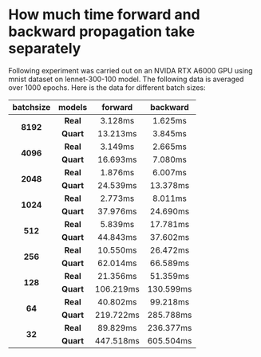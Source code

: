 # How much time forward and backward propagation take separately

Following experiment was carried out on an NVIDA RTX A6000 GPU using mnist dataset on lennet-300-100 model. The following data is averaged over 1000 epochs. Here is the data for different batch sizes:

<!-- | batchsize  | models     | Forward  | Backward |
| ---------- | ---------- | -------- | -------- |
| bs = 2**13 | Real       | 0.447ms  | 1.334ms  |
|            | Quaternion | 17.513ms | 3.484ms  | -->

<table style="text-align:center">
  <thead>
    <tr>
      <th>batchsize</th>
      <th>models</th>
      <th>forward </th>
      <th>backward</th>
    </tr>
  </thead>
  <tbody>
    <tr>
      <td rowspan="2"><b>8192</b></td>
      <td><b>Real</b></td>
      <td>3.128ms</td>
      <td>1.625ms</td>
    </tr>
    <tr>
      <td><b>Quart</b></td>
      <td>13.213ms</td>
      <td>3.845ms</td>
    </tr>
    <tr>
      <td rowspan="2"><b>4096</b></td>
      <td><b>Real</b></td>
      <td>3.149ms</td>
      <td>2.665ms</td>
    </tr>
    <tr>
      <td><b>Quart</b></td>
      <td>16.693ms</td>
      <td>7.080ms</td>
    </tr>
    <tr>
      <td rowspan="2"><b>2048</b></td>
      <td><b>Real</b></td>
      <td>1.876ms</td>
      <td>6.007ms</td>
    </tr>
    <tr>
      <td><b>Quart</b></td>
      <td>24.539ms</td>
      <td>13.378ms</td>
    </tr>
    <tr>
      <td rowspan="2"><b>1024</b></td>
      <td><b>Real</b></td>
      <td>2.773ms</td>
      <td>8.011ms</td>
    </tr>
    <tr>
      <td><b>Quart</b></td>
      <td>37.976ms</td>
      <td>24.690ms</td>
    </tr>
    <tr>
      <td rowspan="2"><b>512</b></td>
      <td><b>Real</b></td>
      <td>5.839ms</td>
      <td>17.781ms</td>
    </tr>
    <tr>
      <td><b>Quart</b></td>
      <td>44.843ms</td>
      <td>37.602ms</td>
    </tr>
    <tr>
      <td rowspan="2"><b>256</b></td>
      <td><b>Real</b></td>
      <td>10.550ms</td>
      <td>26.472ms</td>
    </tr>
    <tr>
      <td><b>Quart</b></td>
      <td>62.014ms</td>
      <td>66.589ms</td>
    </tr>
    <tr>
      <td rowspan="2"><b>128</b></td>
      <td><b>Real</b></td>
      <td>21.356ms</td>
      <td>51.359ms</td>
    </tr>
    <tr>
      <td><b>Quart</b></td>
      <td>106.219ms</td>
      <td>130.599ms</td>
    </tr>
    <tr>
      <td rowspan="2"><b>64</b></td>
      <td><b>Real</b></td>
      <td>40.802ms</td>
      <td>99.218ms</td>
    </tr>
    <tr>
      <td><b>Quart</b></td>
      <td>219.722ms</td>
      <td>285.788ms</td>
    </tr>
    <tr>
      <td rowspan="2"><b>32</b></td>
      <td><b>Real</b></td>
      <td>89.829ms</td>
      <td>236.377ms</td>
    </tr>
    <tr>
      <td><b>Quart</b></td>
      <td>447.518ms</td>
      <td>605.504ms</td>
    </tr>    
  </tbody>
</table>